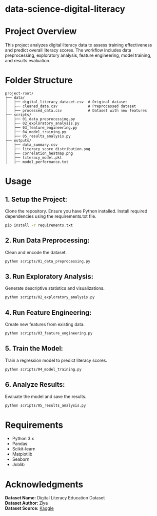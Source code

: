 # data-science-digital-literacy

# Project Overview
This project analyzes digital literacy data to assess training effectiveness and predict overall literacy scores. The workflow includes data preprocessing, exploratory analysis, feature engineering, model training, and results evaluation.

# Folder Structure
```
project-root/
├── data/
│   ├── digital_literacy_dataset.csv  # Original dataset
│   ├── cleaned_data.csv              # Preprocessed dataset
│   ├── processed_data.csv            # Dataset with new features
├── scripts/
│   ├── 01_data_preprocessing.py
│   ├── 02_exploratory_analysis.py
│   ├── 03_feature_engineering.py
│   ├── 04_model_training.py
│   ├── 05_results_analysis.py
├── outputs/
│   ├── data_summary.csv
│   ├── literacy_score_distribution.png
│   ├── correlation_heatmap.png
│   ├── literacy_model.pkl
│   ├── model_performance.txt
```

# Usage

## 1. Setup the Project:
Clone the repository.
Ensure you have Python installed.
Install required dependencies using the requirements.txt file.
```sh
pip install -r requirements.txt
```

## 2. Run Data Preprocessing:
Clean and encode the dataset.
```sh
python scripts/01_data_preprocessing.py
```

## 3. Run Exploratory Analysis:
Generate descriptive statistics and visualizations.
```sh
python scripts/02_exploratory_analysis.py
```

## 4. Run Feature Engineering:
Create new features from existing data.
```sh
python scripts/03_feature_engineering.py
```

## 5. Train the Model:
Train a regression model to predict literacy scores.
```sh
python scripts/04_model_training.py
```

## 6. Analyze Results:
Evaluate the model and save the results.
```sh
python scripts/05_results_analysis.py
```

# Requirements
- Python 3.x
- Pandas
- Scikit-learn
- Matplotlib
- Seaborn
- Joblib

# Acknowledgments
**Dataset Name:** Digital Literacy Education Dataset  
**Dataset Author:** Ziya  
**Dataset Source:** [Kaggle](https://www.kaggle.com/datasets/ziya07/digital-literacy-education-dataset)